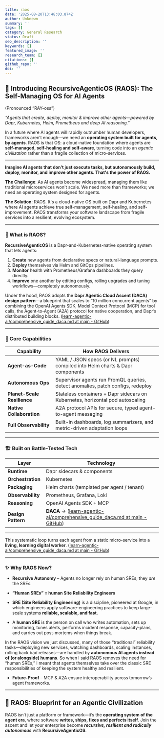 ```yaml
---
title: raos
date: '2025-08-20T13:48:03.874Z'
author: Unknown
summary: ''
tags: []
category: General Research
status: Draft
seo_description: ''
keywords: []
featured_image: ''
research_team: []
citations: []
github_repo: ''
doi: ''
---
```

## 🚀 Introducing RecursiveAgenticOS (RAOS): The Self-Managing OS for AI Agents

(Pronounced “RAY-oss”)

*“Agents that create, deploy, monitor & improve other agents—powered by Dapr, Kubernetes, Helm, Prometheus and deep AI reasoning.”*

In a future where AI agents will rapidly outnumber human developers, frameworks aren’t enough—we need an **operating system built **for** agents, **by** agents**. RAOS is that OS: a cloud-native foundation where agents are **self-managed, self-healing and self-aware**, turning code into an *agentic civilization* rather than a fragile collection of micro-services.

---

**Imagine AI agents that don't just execute tasks, but autonomously build, deploy, monitor, and improve other agents. That's the power of RAOS.**

**The Challenge**: As AI agents become widespread, managing them like traditional microservices won't scale. We need more than frameworks; we need an operating system designed for agents.

**The Solution**: RAOS. It's a cloud-native OS built on Dapr and Kubernetes where AI agents achieve true self-management, self-healing, and self-improvement. RAOS transforms your software landscape from fragile services into a resilient, evolving ecosystem.

---

### 🧭 What is RAOS?

**RecursiveAgenticOS** is a Dapr-and-Kubernetes-native operating system that lets agents:

1. **Create** new agents from declarative specs or natural-language prompts.  
2. **Deploy** themselves via Helm and GitOps pipelines.  
3. **Monitor** health with Prometheus/Grafana dashboards they query directly.  
4. **Improve** one another by editing configs, rolling upgrades and tuning workflows—completely autonomously.

Under the hood, RAOS adopts the **Dapr Agentic Cloud Ascent (DACA) design pattern**—a blueprint that scales to “10 million concurrent agents” by combining the OpenAI Agents SDK, Model Context Protocol (MCP) for tool calls, the Agent-to-Agent (A2A) protocol for native cooperation, and Dapr’s distributed building blocks.  ([learn-agentic-ai/comprehensive_guide_daca.md at main - GitHub](https://github.com/panaversity/learn-agentic-ai/blob/main/comprehensive_guide_daca.md))

---

### 🧠 Core Capabilities

| Capability | How RAOS Delivers |
|------------|------------------|
| **Agent-as-Code** | YAML / JSON specs (or NL prompts) compiled into Helm charts & Dapr components |
| **Autonomous Ops** | Supervisor agents run PromQL queries, detect anomalies, patch configs, redeploy |
| **Planet-Scale Resilience** | Stateless containers + Dapr sidecars on Kubernetes, horizontal pod autoscaling |
| **Native Collaboration** | A2A protocol APIs for secure, typed agent-to-agent messaging |
| **Full Observability** | Built-in dashboards, log summarizers, and metric-driven adaptation loops |

---


### 🏗️ Built on Battle-Tested Tech

| Layer | Technology |
|-------|------------|
| **Runtime** | Dapr sidecars & components |
| **Orchestration** | Kubernetes |
| **Packaging** | Helm charts (templated per agent / tenant) |
| **Observability** | Prometheus, Grafana, Loki |
| **Reasoning** | OpenAI Agents SDK + MCP |
| **Design Pattern** | **DACA** →  ([learn-agentic-ai/comprehensive_guide_daca.md at main - GitHub](https://github.com/panaversity/learn-agentic-ai/blob/main/comprehensive_guide_daca.md)) |

---
 

This systematic loop turns each agent from a static micro-service into a **living, learning digital worker**.  ([learn-agentic-ai/comprehensive_guide_daca.md at main - GitHub](https://github.com/panaversity/learn-agentic-ai/blob/main/comprehensive_guide_daca.md?utm_source=chatgpt.com))

---

### ✨ Why RAOS Now?

* **Recursive Autonomy** – Agents no longer rely on human SREs; they *are* the SREs. 

* **“Human SREs” = human Site Reliability Engineers** 

* **SRE (Site Reliability Engineering)** is a discipline, pioneered at Google, in which engineers apply software-engineering practices to keep large-scale systems **reliable, scalable, and fast**.

* A **human SRE** is the person on call who writes automation, sets up monitoring, tunes alerts, performs incident response, capacity-plans, and carries out post-mortems when things break.

In the RAOS vision we just discussed, many of those “traditional” reliability tasks—deploying new services, watching dashboards, scaling instances, rolling back bad releases—are handled by **autonomous AI agents instead of (or alongside) humans**. So when I said RAOS removes the need for “human SREs,” I meant that agents themselves take over the classic SRE responsibilities of keeping the system healthy and resilient.

* **Future-Proof** – MCP & A2A ensure interoperability across tomorrow’s agent frameworks.  


---

## 🌟 RAOS: Blueprint for an Agentic Civilization

RAOS isn’t just a platform or framework—it’s the **operating system of the agent era**, where software **writes, ships, fixes and perfects itself**. Join the ascent and let your enterprise become ***recursive, resilient and radically autonomous*** with **RecursiveAgenticOS**.

